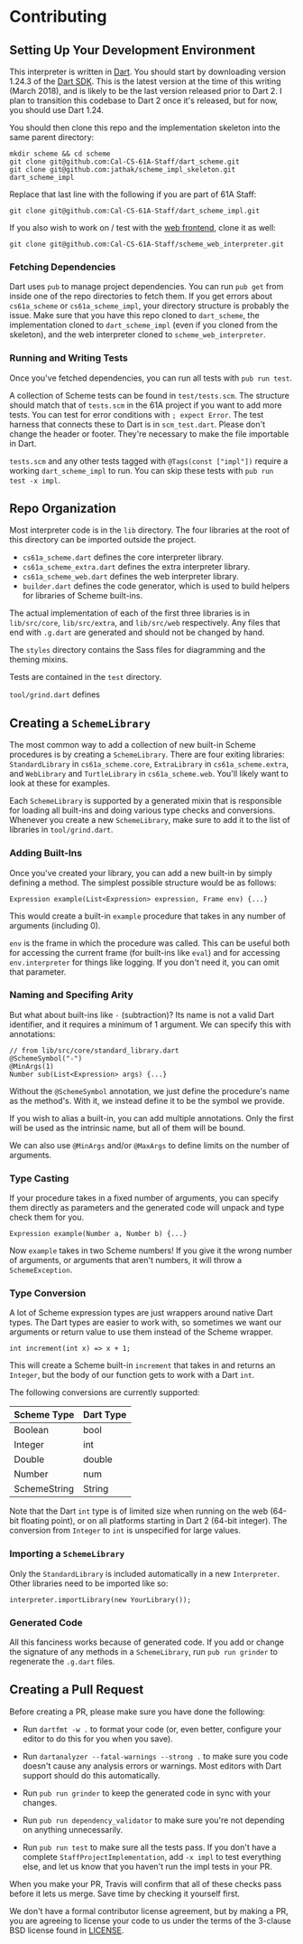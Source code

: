 # Contributing

## Setting Up Your Development Environment

This interpreter is written in [Dart][]. You should start by downloading
version 1.24.3 of the [Dart SDK][]. This is the latest version at the time of
this writing (March 2018), and is likely to be the last version released prior
to Dart 2. I plan to transition this codebase to Dart 2 once it's released, but
for now, you should use Dart 1.24.

You should then clone this repo and  the implementation skeleton into the same
parent directory:

```
mkdir scheme && cd scheme
git clone git@github.com:Cal-CS-61A-Staff/dart_scheme.git
git clone git@github.com:jathak/scheme_impl_skeleton.git dart_scheme_impl
```

Replace that last line with the following if you are part of 61A Staff:

```
git clone git@github.com:Cal-CS-61A-Staff/dart_scheme_impl.git
```

If you also wish to work on / test with the [web frontend], clone it as well:

```
git clone git@github.com:Cal-CS-61A-Staff/scheme_web_interpreter.git
```

### Fetching Dependencies

Dart uses `pub` to manage project dependencies. You can run `pub get` from
inside one of the repo directories to fetch them. If you get errors about
`cs61a_scheme` or `cs61a_scheme_impl`, your directory structure is probably the
issue. Make sure that you have this repo cloned to `dart_scheme`, the
implementation cloned to `dart_scheme_impl` (even if you cloned from the
skeleton), and the web interpreter cloned to `scheme_web_interpreter`.

### Running and Writing Tests

Once you've fetched dependencies, you can run all tests with `pub run test`.

A collection of Scheme tests can be found in `test/tests.scm`. The structure
should match that of `tests.scm` in the 61A project if you want to add more
tests. You can test for error conditions with `; expect Error`. The test harness
that connects these to Dart is in `scm_test.dart`. Please don't change the
header or footer. They're necessary to make the file importable in Dart.

`tests.scm` and any other tests tagged with `@Tags(const ["impl"])` require a
working `dart_scheme_impl` to run. You can skip these tests with
`pub run test -x impl`.

[Dart]: https://dartlang.org
[Dart SDK]: https://www.dartlang.org/install
[web frontend]: https://github.com/Cal-CS-61A-Staff/scheme_web_interpreter

## Repo Organization

Most interpreter code is in the `lib` directory. The four libraries at the root
of this directory can be imported outside the project.

- `cs61a_scheme.dart` defines the core interpreter library.
- `cs61a_scheme_extra.dart` defines the extra interpreter library.
- `cs61a_scheme_web.dart` defines the web interpreter library.
- `builder.dart` defines the code generator, which is used to build helpers for
  libraries of Scheme built-ins.

The actual implementation of each of the first three libraries is in
`lib/src/core`, `lib/src/extra`, and `lib/src/web` respectively. Any files that
end with `.g.dart` are generated and should not be changed by hand.

The `styles` directory contains the Sass files for diagramming and the theming
mixins.

Tests are contained in the `test` directory.

`tool/grind.dart` defines 

## Creating a `SchemeLibrary`

The most common way to add a collection of new built-in Scheme procedures is by
creating a `SchemeLibrary`. There are four exiting libraries: `StandardLibrary`
in `cs61a_scheme.core`, `ExtraLibrary` in `cs61a_scheme.extra`, and `WebLibrary`
and `TurtleLibrary` in `cs61a_scheme.web`. You'll likely want to look at these
for examples.

Each `SchemeLibrary` is supported by a generated mixin that is responsible for
loading all built-ins and doing various type checks and conversions. Whenever
you create a new `SchemeLibrary`, make sure to add it to the list of libraries
in `tool/grind.dart`.

### Adding Built-Ins

Once you've created your library, you can add a new built-in by simply defining
a method. The simplest possible structure would be as follows:

```
Expression example(List<Expression> expression, Frame env) {...}
```

This would create a built-in `example` procedure that takes in any number of
arguments (including 0).

`env` is the frame in which the procedure was
called. This can be useful both for accessing the current frame (for built-ins
like `eval`) and for accessing `env.interpreter` for things like logging. If
you don't need it, you can omit that parameter.

### Naming and Specifing Arity

But what about built-ins like `-` (subtraction)? Its name is not a valid Dart
identifier, and it requires a minimum of 1 argument. We can specify this with
annotations:

```
// from lib/src/core/standard_library.dart
@SchemeSymbol("-")
@MinArgs(1)
Number sub(List<Expression> args) {...}
```

Without the `@SchemeSymbol` annotation, we just define the procedure's name as
the method's. With it, we instead define it to be the symbol we provide.

If you wish to alias a built-in, you can add multiple annotations. Only the
first will be used as the intrinsic name, but all of them will be bound.

We can also use `@MinArgs` and/or `@MaxArgs` to define limits on the number of
arguments.

### Type Casting

If your procedure takes in a fixed number of arguments, you can specify them
directly as parameters and the generated code will unpack and type check them
for you.

```
Expression example(Number a, Number b) {...}
```

Now `example` takes in two Scheme numbers! If you give it the wrong number of
arguments, or arguments that aren't numbers, it will throw a `SchemeException`.

### Type Conversion

A lot of Scheme expression types are just wrappers around native Dart types.
The Dart types are easier to work with, so sometimes we want our arguments or
return value to use them instead of the Scheme wrapper.

```
int increment(int x) => x + 1;
```

This will create a Scheme built-in `increment` that takes in and returns an
`Integer`, but the body of our function gets to work with a Dart `int`.

The following conversions are currently supported:

| Scheme Type  | Dart Type |
| ------------ | --------- |
| Boolean      | bool      |
| Integer      | int       |
| Double       | double    |
| Number       | num       |
| SchemeString | String    |

Note that the Dart `int` type is of limited size when running on the web (64-bit
floating point), or on all platforms starting in Dart 2 (64-bit integer). The
conversion from `Integer` to `int` is unspecified for large values.

### Importing a `SchemeLibrary`

Only the `StandardLibrary` is included automatically in a new `Interpreter`.
Other libraries need to be imported like so:

```
interpreter.importLibrary(new YourLibrary());
```

### Generated Code

All this fanciness works because of generated code. If you add or change the
signature of any methods in a `SchemeLibrary`, run `pub run grinder` to
regenerate the `.g.dart` files.

## Creating a Pull Request

Before creating a PR, please make sure you have done the following:

* Run `dartfmt -w .` to format your code (or, even better, configure your editor 
  to do this for you when you save).

* Run `dartanalyzer --fatal-warnings --strong .` to make sure you code doesn't
  cause any analysis errors or warnings. Most editors with Dart support should
  do this automatically.

* Run `pub run grinder` to keep the generated code in sync with your changes.

* Run `pub run dependency_validator` to make sure you're not depending on
  anything unnecessarily.

* Run `pub run test` to make sure all the tests pass. If you don't have a
  complete `StaffProjectImplementation`, add `-x impl` to test everything else,
  and let us know that you haven't run the impl tests in your PR.

When you make your PR, Travis will confirm that all of these checks pass before
it lets us merge. Save time by checking it yourself first.

We don't have a formal contributor license agreement, but by making a PR, you
are agreeing to license your code to us under the terms of the 3-clause BSD
license found in [LICENSE](LICENSE).